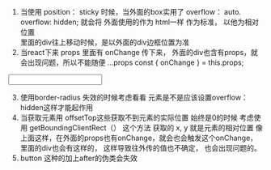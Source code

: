 1. 当使用 position： sticky 时候，当外面的box实用了 overflow： auto.  overflow: hidden;
   就会将 外面使用的作为 html一样 作为标准， 以他为相对位置
   <div style={{overflow: 'auto', padding: '20px;}}><div style={{ position: 'sticky', top: '0px'}}></div></div>
   里面的div往上移动时候，是以外面的div边框位置为准
2. 当react下来 props 里面有 onChange 传下来， 外面的div也含有props，就会出现问题，所以不能随便 ...props
  const { onChange } = this.props;
  <div {...props}> <input onChange={onChange}></input></div>

3. 使用border-radius 失效的时候考虑看看 元素是不是应该设置overflow：hidden这样才能起作用
4. 当获取元素用 offsetTop这些获取不到元素的实际位置 始终是0的时候
  考虑使用 getBoundingClientRect（） 这个方法 获取的 x, y 就是元素的相对位置
  像上面这样，在外面的props也有onChange，就会也会触发这个onChange，里面的div也会有这样的， 这样导致往外传的值也不确定， 也会出现问题的。
5. button 这种的加上after的伪类会失效
